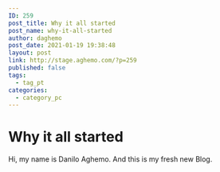 ```yaml
---
ID: 259
post_title: Why it all started
post_name: why-it-all-started
author: daghemo
post_date: 2021-01-19 19:38:48
layout: post
link: http://stage.aghemo.com/?p=259
published: false
tags:
  - tag_pt
categories:
  - category_pc
---
```

# Why it all started

Hi, my name is Danilo Aghemo. And this is my fresh new Blog.